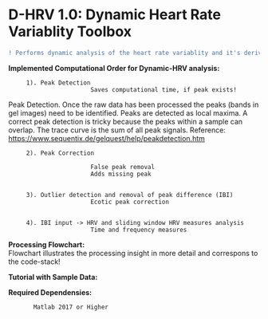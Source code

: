 # D-HRV 1.0: Dynamic Heart Rate Variablity Toolbox
```diff
! Performs dynamic analysis of the heart rate variablity and it's derived measures. 
```
**Implemented Computational Order for Dynamic-HRV analysis:** 


         1). Peak Detection 
                           Saves computational time, if peak exists! 


Peak Detection. Once the raw data has been processed the peaks (bands in gel images) need to be identified. Peaks are detected as local maxima. A correct peak detection is tricky because the peaks within a sample can overlap. The trace curve is the sum of all peak signals.
Reference: https://www.sequentix.de/gelquest/help/peakdetection.htm

         2). Peak Correction 

                           False peak removal
                           Adds missing peak

 
         3). Outlier detection and removal of peak difference (IBI) 
                           Ecotic peak correction


         4). IBI input -> HRV and sliding window HRV measures analysis 
                           Time and frequency measures




**Processing Flowchart:**  
          Flowchart illustrates the processing insight in more detail and correspons to the code-stack!


**Tutorial with Sample Data:**



**Required Dependensies:**

           Matlab 2017 or Higher 
